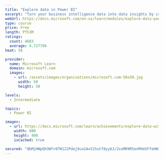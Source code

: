 ```yaml
---
title: "Explore data in Power BI"
excerpt: "Turn your business intelligence data into data insights by creating and configuring Power BI dashboards."
webUrl: https://docs.microsoft.com/en-us/learn/modules/explore-data-power-bi/
type: course
price: Free
length: PT53M
ratings:
  count: 4603
  average: 4.727786
heat: 56

provider:
  name: Microsoft Learn
  domain: microsoft.com
  images:
    - url: /assets/images/organizations/microsoft.com-50x50.jpg
      width: 50
      height: 50

levels:
  - Intermediate

topics:
  - Power BI

images:
  - url: https://docs.microsoft.com/learn/achievements/explore-data-with-power-bi-desktop-social.png
    width: 800
    height: 400
    isCached: true

secured: "QbMjHNpQh3Wfv97W122Pdej9cw1AxS2Sutf8yybJ/2xxMR9R5enMXm5FfeHW3SGAiqPSZydiewYv3gL0v6xQiSeq2N8L/xUV6qNncyhJPU7cHD/hhoUQTgup1Puv6wR/1EZu9YEYRgh2hFj8YptVwA2MBe6Jy92gCqON+f5qUBoZGw28aBn4sTxbyKLaLz01Yo3on4CNhd0/nambkl+egqJYSAlrEd7URFguHeRWIb+DD/qLFpzx14i02n8cMMDTiz7LpRSGLC7FRQpVY3UF241SSOi2gjINO+MevkzHoQgHjSC5Ky4f6y1ZlRw4ikBQWXrKiB6CbSC7F3jRWDFLxTRm7CEidpRU/garw3koeaFuBrhwnhCjDisr7sDsTfQqyQqwLLjI4XhE/HWc3X6xB9tW6YQAogWkbAseHnTHo0Q=;JM7Cgxn9RAOxsJUGGK6DrA=="
---
```


